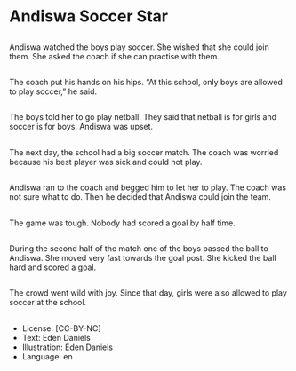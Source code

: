 # Andiswa Soccer Star

##
Andiswa watched the boys play soccer. She wished that she could join them. She asked the coach if she can practise with them.

##
The coach put his hands on his hips. “At this school, only boys are allowed to play soccer,” he said.

##
The boys told her to go play netball. They said that netball is for girls and soccer is for boys. Andiswa was upset.

##
The next day, the school had a big soccer match. The coach was worried because his best player was sick and could not play.

##
Andiswa ran to the coach and begged him to let her to play. The coach was not sure what to do. Then he decided that Andiswa could join the team.

##
The game was tough. Nobody had scored a goal by half time.

##
During the second half of the match one of the boys passed the ball to Andiswa. She moved very fast towards the goal post. She kicked the ball hard and scored a goal.

##
The crowd went wild with joy. Since that day, girls were also allowed to play soccer at the school.

##
* License: [CC-BY-NC]
* Text: Eden Daniels
* Illustration: Eden Daniels
* Language: en
